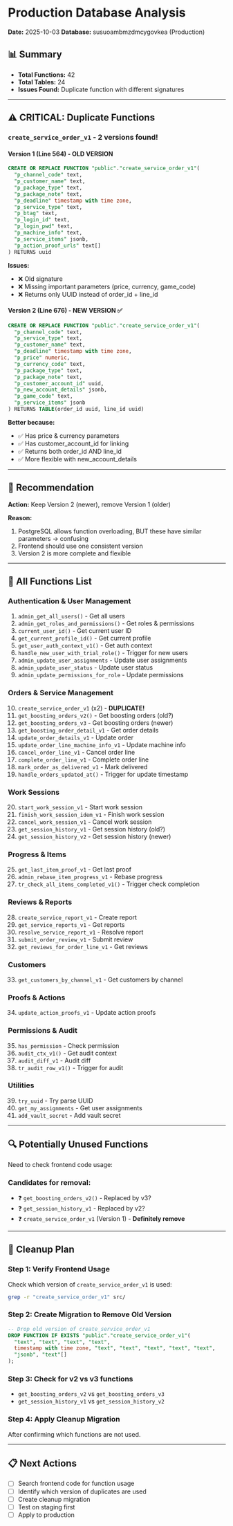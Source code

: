 # Production Database Analysis

**Date:** 2025-10-03
**Database:** susuoambmzdmcygovkea (Production)

## 📊 Summary

- **Total Functions:** 42
- **Total Tables:** 24
- **Issues Found:** Duplicate function with different signatures

---

## ⚠️ CRITICAL: Duplicate Functions

### `create_service_order_v1` - 2 versions found!

#### Version 1 (Line 564) - OLD VERSION
```sql
CREATE OR REPLACE FUNCTION "public"."create_service_order_v1"(
  "p_channel_code" text,
  "p_customer_name" text,
  "p_package_type" text,
  "p_package_note" text,
  "p_deadline" timestamp with time zone,
  "p_service_type" text,
  "p_btag" text,
  "p_login_id" text,
  "p_login_pwd" text,
  "p_machine_info" text,
  "p_service_items" jsonb,
  "p_action_proof_urls" text[]
) RETURNS uuid
```

**Issues:**
- ❌ Old signature
- ❌ Missing important parameters (price, currency, game_code)
- ❌ Returns only UUID instead of order_id + line_id

#### Version 2 (Line 676) - NEW VERSION ✅
```sql
CREATE OR REPLACE FUNCTION "public"."create_service_order_v1"(
  "p_channel_code" text,
  "p_service_type" text,
  "p_customer_name" text,
  "p_deadline" timestamp with time zone,
  "p_price" numeric,
  "p_currency_code" text,
  "p_package_type" text,
  "p_package_note" text,
  "p_customer_account_id" uuid,
  "p_new_account_details" jsonb,
  "p_game_code" text,
  "p_service_items" jsonb
) RETURNS TABLE(order_id uuid, line_id uuid)
```

**Better because:**
- ✅ Has price & currency parameters
- ✅ Has customer_account_id for linking
- ✅ Returns both order_id AND line_id
- ✅ More flexible with new_account_details

---

## 🎯 Recommendation

**Action:** Keep Version 2 (newer), remove Version 1 (older)

**Reason:**
1. PostgreSQL allows function overloading, BUT these have similar parameters → confusing
2. Frontend should use one consistent version
3. Version 2 is more complete and flexible

---

## 📝 All Functions List

### Authentication & User Management
1. `admin_get_all_users()` - Get all users
2. `admin_get_roles_and_permissions()` - Get roles & permissions
3. `current_user_id()` - Get current user ID
4. `get_current_profile_id()` - Get current profile
5. `get_user_auth_context_v1()` - Get auth context
6. `handle_new_user_with_trial_role()` - Trigger for new users
7. `admin_update_user_assignments` - Update user assignments
8. `admin_update_user_status` - Update user status
9. `admin_update_permissions_for_role` - Update permissions

### Orders & Service Management
10. `create_service_order_v1` (x2) - **DUPLICATE!**
11. `get_boosting_orders_v2()` - Get boosting orders (old?)
12. `get_boosting_orders_v3` - Get boosting orders (newer)
13. `get_boosting_order_detail_v1` - Get order details
14. `update_order_details_v1` - Update order
15. `update_order_line_machine_info_v1` - Update machine info
16. `cancel_order_line_v1` - Cancel order line
17. `complete_order_line_v1` - Complete order line
18. `mark_order_as_delivered_v1` - Mark delivered
19. `handle_orders_updated_at()` - Trigger for update timestamp

### Work Sessions
20. `start_work_session_v1` - Start work session
21. `finish_work_session_idem_v1` - Finish work session
22. `cancel_work_session_v1` - Cancel work session
23. `get_session_history_v1` - Get session history (old?)
24. `get_session_history_v2` - Get session history (newer)

### Progress & Items
25. `get_last_item_proof_v1` - Get last proof
26. `admin_rebase_item_progress_v1` - Rebase progress
27. `tr_check_all_items_completed_v1()` - Trigger check completion

### Reviews & Reports
28. `create_service_report_v1` - Create report
29. `get_service_reports_v1` - Get reports
30. `resolve_service_report_v1` - Resolve report
31. `submit_order_review_v1` - Submit review
32. `get_reviews_for_order_line_v1` - Get reviews

### Customers
33. `get_customers_by_channel_v1` - Get customers by channel

### Proofs & Actions
34. `update_action_proofs_v1` - Update action proofs

### Permissions & Audit
35. `has_permission` - Check permission
36. `audit_ctx_v1()` - Get audit context
37. `audit_diff_v1` - Audit diff
38. `tr_audit_row_v1()` - Trigger for audit

### Utilities
39. `try_uuid` - Try parse UUID
40. `get_my_assignments` - Get user assignments
41. `add_vault_secret` - Add vault secret

---

## 🔍 Potentially Unused Functions

Need to check frontend code usage:

### Candidates for removal:
- ❓ `get_boosting_orders_v2()` - Replaced by v3?
- ❓ `get_session_history_v1` - Replaced by v2?
- ❓ `create_service_order_v1` (Version 1) - **Definitely remove**

---

## 🚀 Cleanup Plan

### Step 1: Verify Frontend Usage
Check which version of `create_service_order_v1` is used:
```bash
grep -r "create_service_order_v1" src/
```

### Step 2: Create Migration to Remove Old Version
```sql
-- Drop old version of create_service_order_v1
DROP FUNCTION IF EXISTS "public"."create_service_order_v1"(
  "text", "text", "text", "text",
  timestamp with time zone, "text", "text", "text", "text", "text",
  "jsonb", "text"[]
);
```

### Step 3: Check for v2 vs v3 functions
- `get_boosting_orders_v2` vs `get_boosting_orders_v3`
- `get_session_history_v1` vs `get_session_history_v2`

### Step 4: Apply Cleanup Migration
After confirming which functions are not used.

---

## 📋 Next Actions

- [ ] Search frontend code for function usage
- [ ] Identify which version of duplicates are used
- [ ] Create cleanup migration
- [ ] Test on staging first
- [ ] Apply to production
